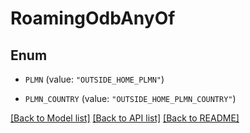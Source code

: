 # RoamingOdbAnyOf

## Enum


* `PLMN` (value: `"OUTSIDE_HOME_PLMN"`)

* `PLMN_COUNTRY` (value: `"OUTSIDE_HOME_PLMN_COUNTRY"`)


[[Back to Model list]](../README.md#documentation-for-models) [[Back to API list]](../README.md#documentation-for-api-endpoints) [[Back to README]](../README.md)


